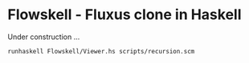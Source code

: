 Flowskell - Fluxus clone in Haskell
===================================

Under construction ...

    runhaskell Flowskell/Viewer.hs scripts/recursion.scm
